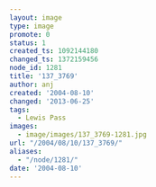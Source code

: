 ```yaml
---
layout: image
type: image
promote: 0
status: 1
created_ts: 1092144180
changed_ts: 1372159456
node_id: 1281
title: '137_3769'
author: anj
created: '2004-08-10'
changed: '2013-06-25'
tags:
  - Lewis Pass
images:
  - image/images/137_3769-1281.jpg
url: "/2004/08/10/137_3769/"
aliases:
  - "/node/1281/"
date: '2004-08-10'
---
```


